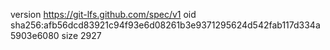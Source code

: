 version https://git-lfs.github.com/spec/v1
oid sha256:afb56dcd83921c94f93e6d08261b3e9371295624d542fab117d334a5903e6080
size 2927

